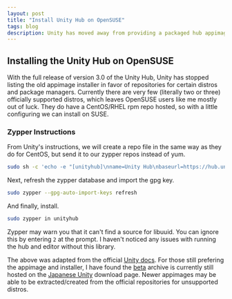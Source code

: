 ```yaml
---
layout: post
title: "Install Unity Hub on OpenSUSE"
tags: blog
description: Unity has moved away from providing a packaged hub appimage, leaving OpenSUSE users like myself mostly without official support.
---
```


## Installing the Unity Hub on OpenSUSE
With the full release of version 3.0 of the Unity Hub, Unity has stopped listing the old appimage installer in favor of repositories for certain distros and package managers. Currently there are very few (literally two or three) officially supported distros, which leaves OpenSUSE users like me mostly out of luck. They do have a CentOS/RHEL rpm repo hosted, so with a little configuring we can install on SUSE.

### Zypper Instructions
From Unity's instructions, we will create a repo file in the same way as they do for CentOS, but send it to our zypper repos instead of yum.
```bash
sudo sh -c 'echo -e "[unityhub]\nname=Unity Hub\nbaseurl=https://hub.unity3d.com/linux/repos/rpm/stable\nenabled=1\ngpgcheck=1\ngpgkey=https://hub.unity3d.com/linux/repos/rpm/stable/repodata/repomd.xml.key\nrepo_gpgcheck=1" > /etc/zypp/repos.d/unityhub.repo'
```
Next, refresh the zypper database and import the gpg key.
```bash
sudo zypper --gpg-auto-import-keys refresh
```
And finally, install.
```bash
sudo zypper in unityhub
```
Zypper may warn you that it can't find a source for libuuid. You can ignore this by entering `2` at the prompt. I haven't noticed any issues with running the hub and editor without this library.

The above was adapted from the official [Unity docs](https://docs.unity3d.com/hub/manual/InstallHub.html#install-hub-linux). For those still prefering the appimage and installer, I have found the [beta](https://public-cdn.cloud.unity3d.com/hub/prod/UnityHubBeta.tar.gz) archive is currently still hosted on the [Japanese Unity](https://unity.com/ja/download) download page. Newer appimages may be able to be extracted/created from the official repositories for unsupported distros.